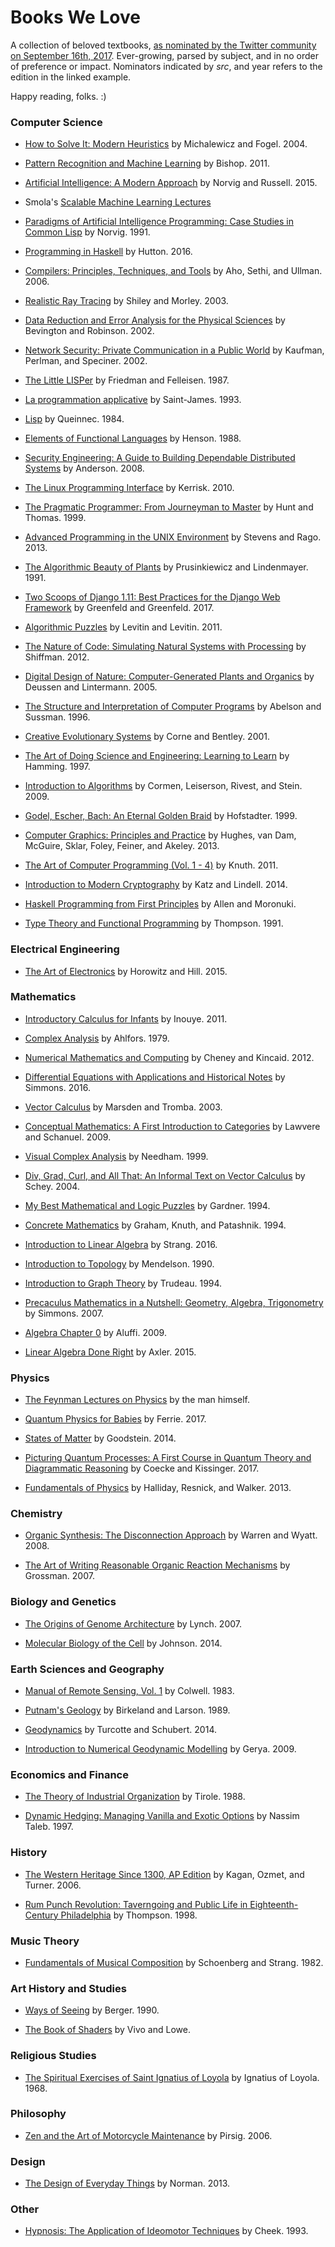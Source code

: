 # Books We Love

A collection of beloved textbooks, [as nominated by the Twitter community on September 16th, 2017](https://twitter.com/DynamicWebPaige/status/909095421321998337). Ever-growing, parsed by subject, and in no order of preference or impact. Nominators indicated by *src*, and year refers to the edition in the linked example.

Happy reading, folks. :)

### Computer Science

* [How to Solve It: Modern Heuristics](https://www.amazon.com/How-Solve-Heuristics-Zbigniew-Michalewicz/dp/3540224947) by Michalewicz and Fogel. 2004.

* [Pattern Recognition and Machine Learning](https://www.amazon.com/Pattern-Recognition-Learning-Information-Statistics/dp/0387310738) by Bishop. 2011.

* [Artificial Intelligence: A Modern Approach](https://www.amazon.com/Artificial-Intelligence-Approach-Stuart-Russell/dp/9332543518) by Norvig and Russell. 2015.

* Smola's [Scalable Machine Learning Lectures](http://alex.smola.org/teaching/berkeley2012/)

* [Paradigms of Artificial Intelligence Programming: Case Studies in Common Lisp](https://www.amazon.com/Paradigms-Artificial-Intelligence-Programming-Studies/dp/1558601910) by Norvig. 1991.

* [Programming in Haskell](https://www.amazon.com/Programming-Haskell-Graham-Hutton/dp/1316626229) by Hutton. 2016.

* [Compilers: Principles, Techniques, and Tools](https://www.amazon.com/Compilers-Principles-Techniques-Tools-2nd/dp/0321486811) by Aho, Sethi, and Ullman. 2006. 

* [Realistic Ray Tracing](https://www.amazon.com/Realistic-Tracing-Second-Peter-Shirley/dp/1568814615) by Shiley and Morley. 2003.

* [Data Reduction and Error Analysis for the Physical Sciences](https://www.amazon.com/Reduction-Error-Analysis-Physical-Sciences/dp/0072472278) by Bevington and Robinson. 2002.

* [Network Security: Private Communication in a Public World](https://www.amazon.com/Network-Security-Private-Communication-Public/dp/0130460192) by Kaufman, Perlman, and Speciner. 2002.

* [The Little LISPer](https://www.amazon.com/Little-LISPer-Daniel-P-Friedman/dp/0262560380) by Friedman and Felleisen. 1987.

* [La programmation applicative](https://www.amazon.com/programmation-applicative-Emmanuel-Saint-James/dp/2866013557) by Saint-James. 1993.

* [Lisp](https://www.amazon.com/Lisp-Christian-Queinnec/dp/0470202262) by Queinnec. 1984.

* [Elements of Functional Languages](https://www.amazon.com/Elements-Functional-Languages-Computer-Science/dp/0632017392) by Henson. 1988.

* [Security Engineering: A Guide to Building Dependable Distributed Systems](https://www.amazon.com/Security-Engineering-Building-Dependable-Distributed/dp/0470068523) by Anderson. 2008.

* [The Linux Programming Interface](https://www.amazon.com/Linux-Programming-Interface-System-Handbook/dp/1593272200) by Kerrisk. 2010.

* [The Pragmatic Programmer: From Journeyman to Master](https://www.amazon.com/Pragmatic-Programmer-Journeyman-Master/dp/020161622X) by Hunt and Thomas. 1999.

* [Advanced Programming in the UNIX Environment](https://www.amazon.com/Advanced-Programming-UNIX-Environment-3rd/dp/0321637739) by Stevens and Rago. 2013.

* [The Algorithmic Beauty of Plants](https://www.amazon.com/Algorithmic-Beauty-Plants-Virtual-Laboratory/dp/0387972978) by Prusinkiewicz and Lindenmayer. 1991.

* [Two Scoops of Django 1.11: Best Practices for the Django Web Framework](https://www.amazon.com/Two-Scoops-Django-1-11-Practices/dp/0692915729) by Greenfeld and Greenfeld. 2017.

* [Algorithmic Puzzles](https://www.amazon.com/Algorithmic-Puzzles-Anany-Levitin/dp/0199740445) by Levitin and Levitin. 2011.

* [The Nature of Code: Simulating Natural Systems with Processing](https://www.amazon.com/Nature-Code-Simulating-Natural-Processing/dp/0985930802) by Shiffman. 2012.

* [Digital Design of Nature: Computer-Generated Plants and Organics](https://www.amazon.com/Digital-Design-Nature-Generated-X-media-publishing/dp/3540405917) by Deussen and Lintermann. 2005.

* [The Structure and Interpretation of Computer Programs](https://www.amazon.com/Structure-Interpretation-Computer-Programs-Engineering/dp/0262510871) by Abelson and Sussman. 1996.

* [Creative Evolutionary Systems](https://www.amazon.com/Creative-Evolutionary-Kaufmann-Artificial-Intelligence/dp/1558606734) by Corne and Bentley. 2001.

* [The Art of Doing Science and Engineering: Learning to Learn](https://www.amazon.com/Art-Doing-Science-Engineering-Learning/dp/9056995014) by Hamming. 1997.

* [Introduction to Algorithms](https://www.amazon.com/Introduction-Algorithms-3rd-MIT-Press/dp/0262033844) by Cormen, Leiserson, Rivest, and Stein. 2009.

* [Godel, Escher, Bach: An Eternal Golden Braid](https://www.amazon.com/G%C3%B6del-Escher-Bach-Eternal-Golden/dp/0465026567) by Hofstadter. 1999.

* [Computer Graphics: Principles and Practice](https://www.amazon.com/Computer-Graphics-Principles-Practice-3rd/dp/0321399528) by Hughes, van Dam, McGuire, Sklar, Foley, Feiner, and Akeley. 2013.

* [The Art of Computer Programming (Vol. 1 - 4)](https://www.amazon.com/Computer-Programming-Volumes-1-4A-Boxed/dp/0321751043) by Knuth. 2011.

* [Introduction to Modern Cryptography](https://www.amazon.com/Introduction-Cryptography-Chapman-Network-Security/dp/1466570261) by Katz and Lindell. 2014.

* [Haskell Programming from First Principles](http://haskellbook.com/) by Allen and Moronuki. 

* [Type Theory and Functional Programming](https://www.amazon.com/Functional-Programming-International-Computer-Science/dp/0201416670) by Thompson. 1991.

### Electrical Engineering

* [The Art of Electronics](https://www.amazon.com/Art-Electronics-Paul-Horowitz/dp/0521809266) by Horowitz and Hill. 2015.

### Mathematics

* [Introductory Calculus for Infants](https://www.amazon.com/Introductory-Calculus-Infants-Omi-Inouye/dp/0987823914) by Inouye. 2011.

* [Complex Analysis](https://www.amazon.com/Complex-Analysis-Lars-Ahlfors/dp/0070006571) by Ahlfors. 1979.

* [Numerical Mathematics and Computing](https://www.amazon.com/Numerical-Mathematics-Computing-Ward-Cheney/dp/1133103715) by Cheney and Kincaid. 2012.

* [Differential Equations with Applications and Historical Notes](https://www.amazon.com/Differential-Equations-Applications-Historical-Mathematics/dp/1498702597) by Simmons. 2016.

* [Vector Calculus](https://www.amazon.com/Vector-Calculus-Jerrold-Marsden/dp/0716749920) by Marsden and Tromba. 2003.

* [Conceptual Mathematics: A First Introduction to Categories](http://www.cambridge.org/catalogue/catalogue.asp?isbn=9780521719162) by Lawvere and Schanuel. 2009.

* [Visual Complex Analysis](https://www.amazon.com/Visual-Complex-Analysis-Tristan-Needham/dp/0198534469) by Needham. 1999.

* [Div, Grad, Curl, and All That: An Informal Text on Vector Calculus](https://www.amazon.com/Div-Grad-Curl-All-That/dp/0393925161) by Schey. 2004.

* [My Best Mathematical and Logic Puzzles](https://www.amazon.com/Mathematical-Logic-Puzzles-Dover-Recreational/dp/0486281523) by Gardner. 1994.

* [Concrete Mathematics](https://www.amazon.com/Concrete-Mathematics-Foundation-Computer-Science/dp/0201558025) by Graham, Knuth, and Patashnik. 1994.

* [Introduction to Linear Algebra](https://www.amazon.com/Introduction-Linear-Algebra-Gilbert-Strang/dp/0980232775/) by Strang. 2016.

* [Introduction to Topology](https://www.amazon.com/Introduction-Topology-Third-Dover-Mathematics/dp/0486663523) by Mendelson. 1990.

* [Introduction to Graph Theory](https://www.amazon.com/Introduction-Graph-Theory-Dover-Mathematics/dp/0486678709) by Trudeau. 1994.

* [Precaculus Mathematics in a Nutshell: Geometry, Algebra, Trigonometry](https://www.indiebound.org/book/9781592441303) by Simmons. 2007.

* [Algebra Chapter 0](https://www.amazon.com/Algebra-Chapter-Graduate-Studies-Mathematics/dp/0821847813) by Aluffi. 2009.

* [Linear Algebra Done Right](https://www.amazon.com/Linear-Algebra-Right-Undergraduate-Mathematics/dp/3319110799) by Axler. 2015.



### Physics

* [The Feynman Lectures on Physics](http://feynmanlectures.caltech.edu/) by the man himself. 

* [Quantum Physics for Babies](https://www.amazon.com/Quantum-Physics-Babies-Baby-University/dp/1492656224) by Ferrie. 2017.

* [States of Matter](https://www.amazon.com/States-Matter-Dover-Books-Physics/dp/048664927X) by Goodstein. 2014.

* [Picturing Quantum Processes: A First Course in Quantum Theory and Diagrammatic Reasoning](https://www.amazon.com/Picturing-Quantum-Processes-Diagrammatic-Reasoning/dp/110710422X) by Coecke and Kissinger. 2017.

* [Fundamentals of Physics](https://www.amazon.com/Fundamentals-Physics-Extended-David-Halliday/dp/1118230728) by Halliday, Resnick, and Walker. 2013.

### Chemistry

* [Organic Synthesis: The Disconnection Approach](https://www.amazon.com/Organic-Synthesis-Disconnection-Stuart-Warren/dp/0470712368) by Warren and Wyatt. 2008.

* [The Art of Writing Reasonable Organic Reaction Mechanisms](https://www.amazon.com/Writing-Reasonable-Organic-Reaction-Mechanisms/dp/0387954686) by Grossman. 2007.

### Biology and Genetics

* [The Origins of Genome Architecture](https://www.amazon.com/Origins-Genome-Architecture-Michael-Lynch/dp/0878934847) by Lynch. 2007.

* [Molecular Biology of the Cell](https://www.amazon.com/Molecular-Biology-Cell-Bruce-Alberts/dp/0815344325) by Johnson. 2014.

### Earth Sciences and Geography

* [Manual of Remote Sensing, Vol. 1](https://www.amazon.com/Manual-remote-sensing-Robert-Colwell/dp/0937294411) by Colwell. 1983.

* [Putnam's Geology](https://www.amazon.com/Putnams-Geology-Peter-W-Birkeland/dp/0195055179) by Birkeland and Larson. 1989.

* [Geodynamics](https://www.amazon.com/Geodynamics-Donald-Turcotte/dp/0521186234) by Turcotte and Schubert. 2014.

* [Introduction to Numerical Geodynamic Modelling](https://www.amazon.com/Introduction-Numerical-Geodynamic-Modelling-Taras-ebook/dp/B004EHZXN4) by Gerya. 2009.

### Economics and Finance

* [The Theory of Industrial Organization](https://www.amazon.com/Theory-Industrial-Organization-MIT-Press/dp/0262200716) by Tirole. 1988.

* [Dynamic Hedging: Managing Vanilla and Exotic Options](https://www.amazon.com/Dynamic-Hedging-Managing-Vanilla-Options/dp/0471152803) by Nassim Taleb. 1997.

### History

* [The Western Heritage Since 1300, AP Edition](https://www.amazon.com/Western-Heritage-Since-1300-AP/dp/0131732927) by Kagan, Ozmet, and Turner. 2006.

* [Rum Punch Revolution: Taverngoing and Public Life in Eighteenth-Century Philadelphia](https://www.amazon.com/Rum-Punch-Revolution-Eighteenth-Century-Philadelphia/dp/0812216644) by Thompson. 1998.

### Music Theory

* [Fundamentals of Musical Composition](https://www.amazon.com/Fundamentals-Musical-Composition-Arnold-Schoenberg/dp/0571196586) by Schoenberg and Strang. 1982.

### Art History and Studies

* [Ways of Seeing](https://www.amazon.com/Ways-Seeing-Based-Television-Penguin/dp/0140135154) by Berger. 1990.

* [The Book of Shaders](https://thebookofshaders.com/) by Vivo and Lowe.

### Religious Studies

* [The Spiritual Exercises of Saint Ignatius of Loyola](https://www.amazon.com/Spiritual-Exercises-St-Ignatius-Autograph/dp/0829400656) by Ignatius of Loyola. 1968.

### Philosophy

* [Zen and the Art of Motorcycle Maintenance](https://www.amazon.com/Zen-Art-Motorcycle-Maintenance-Inquiry/dp/0060589469) by Pirsig. 2006.

### Design

* [The Design of Everyday Things](https://www.amazon.com/Design-Everyday-Things-Revised-Expanded/dp/0465050654) by Norman. 2013.

### Other

* [Hypnosis: The Application of Ideomotor Techniques](https://www.amazon.com/Hypnosis-Application-David-M-D-Cheek/dp/0205155952) by Cheek. 1993.